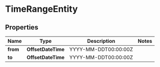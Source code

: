 

# TimeRangeEntity


## Properties

Name | Type | Description | Notes
------------ | ------------- | ------------- | -------------
**from** | **OffsetDateTime** | YYYY-MM-DDT00:00:00Z | 
**to** | **OffsetDateTime** | YYYY-MM-DDT00:00:00Z | 



